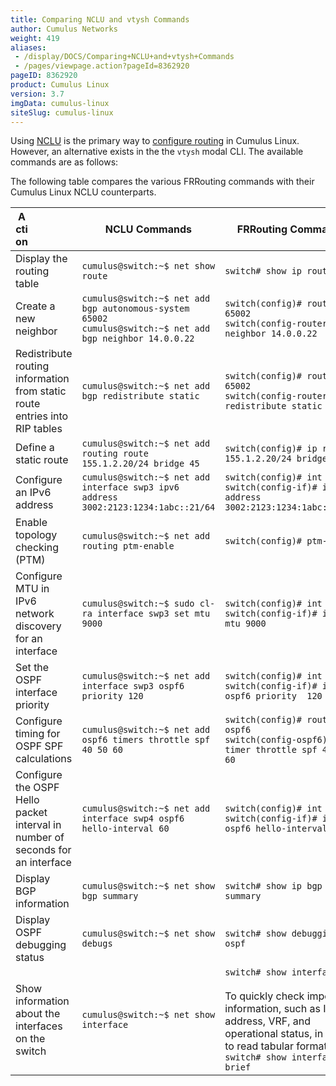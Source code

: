 ```yaml
---
title: Comparing NCLU and vtysh Commands
author: Cumulus Networks
weight: 419
aliases:
 - /display/DOCS/Comparing+NCLU+and+vtysh+Commands
 - /pages/viewpage.action?pageId=8362920
pageID: 8362920
product: Cumulus Linux
version: 3.7
imgData: cumulus-linux
siteSlug: cumulus-linux
---
```

Using [NCLU](../../../System-Configuration/Network-Command-Line-Utility-NCLU) is the primary way to [configure
routing](../../Configuring-FRRouting/) in Cumulus Linux. However, an alternative exists in the the `vtysh` modal CLI. The available commands are as follows:

The following table compares the various FRRouting commands with their Cumulus Linux NCLU counterparts.

|  <div style="width:20px">Action|NCLU Commands | FRRouting Commands |
| ----- | ------------ | ------------------ |
| Display the routing table | `cumulus@switch:~$ net show route` | `switch# show ip route` |
| Create a new neighbor| `cumulus@switch:~$ net add bgp autonomous-system 65002`<br>`cumulus@switch:~$ net add bgp neighbor 14.0.0.22` | `switch(config)# router bgp 65002`<br>`switch(config-router)# neighbor 14.0.0.22` |
| Redistribute routing information from static route entries into RIP tables | `cumulus@switch:~$ net add bgp redistribute static` | `switch(config)# router bgp 65002`<br>`switch(config-router)# redistribute static` |
| Define a static route | `cumulus@switch:~$ net add routing route 155.1.2.20/24 bridge 45` | `switch(config)# ip route 155.1.2.20/24 bridge 45` |
| Configure an IPv6 address | `cumulus@switch:~$ net add interface swp3 ipv6 address 3002:2123:1234:1abc::21/64` |`switch(config)# int swp3`<br>`switch(config-if)# ipv6 address 3002:2123:1234:1abc::21/64` |
| Enable topology checking (PTM) | `cumulus@switch:~$ net add routing ptm-enable` | `switch(config)# ptm-enable`|
| Configure MTU in IPv6 network discovery for an interface | `cumulus@switch:~$ sudo cl-ra interface swp3 set mtu 9000` | `switch(config)# int swp3`<br>`switch(config-if)# ipv6 nd mtu 9000` |
| Set the OSPF interface priority | `cumulus@switch:~$ net add interface swp3 ospf6 priority 120` | `switch(config)# int swp3`<br>`switch(config-if)# ip ospf6 priority  120` |
| Configure timing for OSPF SPF calculations | `cumulus@switch:~$ net add ospf6 timers throttle spf 40 50 60`|`switch(config)# router ospf6`<br>`switch(config-ospf6)# timer throttle spf 40 50 60`|
| Configure the OSPF Hello packet interval in number of seconds for an interface | `cumulus@switch:~$ net add interface swp4 ospf6 hello-interval 60`|`switch(config)# int swp4`<br>`switch(config-if)# ipv6 ospf6 hello-interval  60` |
| Display BGP information | `cumulus@switch:~$ net show bgp summary` | `switch# show ip bgp summary` |
| Display OSPF debugging status | `cumulus@switch:~$ net show debugs` | `switch# show debugging ospf` |
| Show information about the interfaces on the switch|`cumulus@switch:~$ net show interface` | `switch# show interface`<br><br>To quickly check important information, such as IP address, VRF, and operational status, in easy to read tabular format:<br>`switch# show interface brief` |
